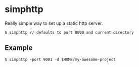 simphttp
========

Really simple way to set up a static http server.

```
$ simphttp // defaults to port 8000 and current directory
```

## Example

```
$ simphttp -port 9001 -d $HOME/my-awesome-project
```


